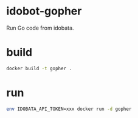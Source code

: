 # idobot-gopher

Run Go code from idobata.

# build

```sh
docker build -t gopher .
```

# run

```sh
env IDOBATA_API_TOKEN=xxx docker run -d gopher
```
